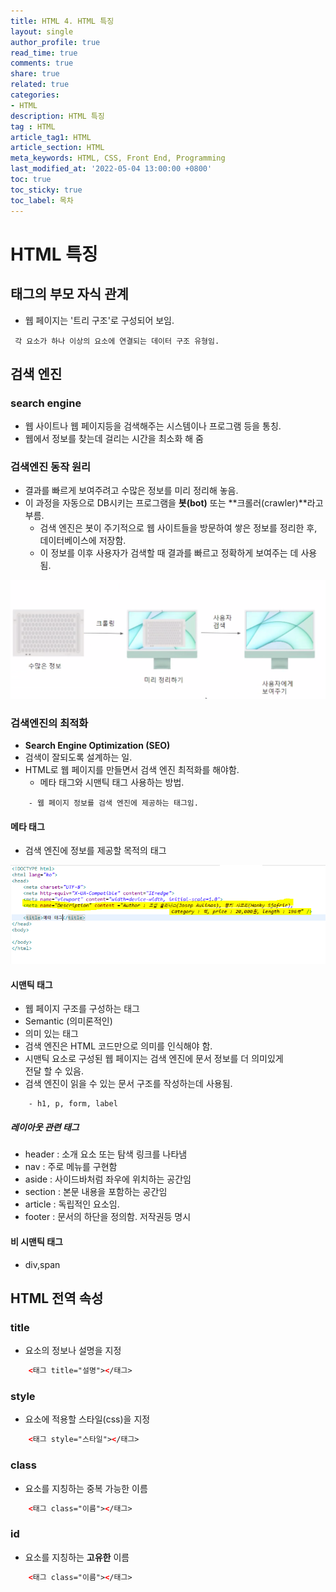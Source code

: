 ```yaml
---
title: HTML 4. HTML 특징
layout: single
author_profile: true
read_time: true
comments: true
share: true
related: true
categories:
- HTML
description: HTML 특징
tag : HTML
article_tag1: HTML
article_section: HTML
meta_keywords: HTML, CSS, Front End, Programming
last_modified_at: '2022-05-04 13:00:00 +0800'
toc: true
toc_sticky: true
toc_label: 목차
---
```


HTML 특징
========

## 태그의 부모 자식 관계

* 웹 페이지는 '트리 구조'로 구성되어 보임.

```
 각 요소가 하나 이상의 요소에 연결되는 데이터 구조 유형임.
```

## 검색 엔진

### search engine

* 웹 사이트나 웹 페이지등을 검색해주는 시스템이나 프로그램 등을 통칭.
* 웹에서 정보를 찾는데 걸리는 시간을 최소화 해 줌

### 검색엔진 동작 원리

* 결과를 빠르게 보여주려고 수많은 정보를 미리 정리해 놓음.
* 이 과정을 자동으로 DB시키는 프로그램을 **봇(bot)** 또는 **크롤러(crawler)**라고 부름.
    - 검색 엔진은 봇이 주기적으로 웹 사이트들을 방문하여 쌓은 정보를 정리한 후,
      데이터베이스에 저장함.
    - 이 정보를 이후 사용자가 검색할 때 결과를 빠르고 정확하게 보여주는 데 사용됨.

![alt](/assets/images/post/html/26.png)

### 검색엔진의 최적화

* **Search Engine Optimization (SEO)**
* 검색이 잘되도록 설계하는 일.
* HTML로 웹 페이지를 만들면서 검색 엔진 최적화를 해야함.
    - 메타 태그와 시맨틱 태그 사용하는 방법.

```
    - 웹 페이지 정보를 검색 엔진에 제공하는 태그임.
```

#### 메타 태그

* 검색 엔진에 정보를 제공할 목적의 태그

![alt](/assets/images/post/html/27.png)


#### 시맨틱 태그

* 웹 페이지 구조를 구성하는 태그
* Semantic (의미론적인)
* 의미 있는 태그
* 검색 엔진은 HTML 코드만으로 의미를 인식해야 함.
* 시맨틱 요소로 구성된 웹 페이지는 검색 엔진에 문서 정보를 더 의미있게  
  전달 할 수 있음.
* 검색 엔진이 읽을 수 있는 문서 구조를 작성하는데 사용됨.

```
    - h1, p, form, label
```

##### 레이아웃 관련 태그

* header : 소개 요소 또는 탐색 링크를 나타냄
* nav : 주로 메뉴를 구현함
* aside : 사이드바처럼 좌우에 위치하는 공간임
* section : 본문 내용을 포함하는 공간임 
* article : 독립적인 요소임.
* footer : 문서의 하단을 정의함. 저작권등 명시 

#### 비 시맨틱 태그

* div,span

## HTML 전역 속성

### title

* 요소의 정보나 설명을 지정

```html
    <태그 title="설명"></태그>
```

### style

* 요소에 적용할 스타일(css)을 지정

```html
    <태그 style="스타일"></태그>
```

### class

* 요소를 지칭하는 중복 가능한 이름

```html
    <태그 class="이름"></태그>
```

### id 

* 요소를 지칭하는 **고유한** 이름

```html
    <태그 class="이름"></태그>
```



















